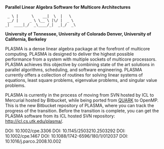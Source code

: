 
**Parallel Linear Algebra Software for Multicore Architectures**

~~~~
 _ \ |      \    __|  \  |   \
 __/ |     _ \ \__ \ |\/ |  _ \
_|  ____|_/  _\____/_|  _|_/  _\
~~~~

**University of Tennessee, University of Colorado Denver, University of California, Berkeley**

PLASMA is a dense linear algebra package at the forefront of multicore computing.
PLASMA is designed to deliver the highest possible performance from a system with
multiple sockets of multicore processors. PLASMA achieves this objective
by combining state of the art solutions in parallel algorithms, scheduling,
and software engineering. PLASMA currently offers a collection of routines
for solving linear systems of equations, least square problems, eigenvalue problems,
and singular value problems.

PLASMA is currently in the process of moving from SVN hosted by ICL to Mercurial
hosted by Bitbucket, while being ported from [QUARK](icl.cs.utk.edu/quark/) to OpenMP.
This is the new Bitbucket repository of PLASMA, where you can track the progress
of the transition. Before the transition is complete, you can get the PLASMA
software from its ICL hosted SVN repository: http://icl.cs.utk.edu/plasma/.



DOI: 10.1002/cpe.3306
DOI: 10.1145/2503210.2503292
DOI: 10.1002/cpe.1467
DOI: 10.1088/1742-6596/180/1/012037
DOI: 10.1016/j.parco.2008.10.002